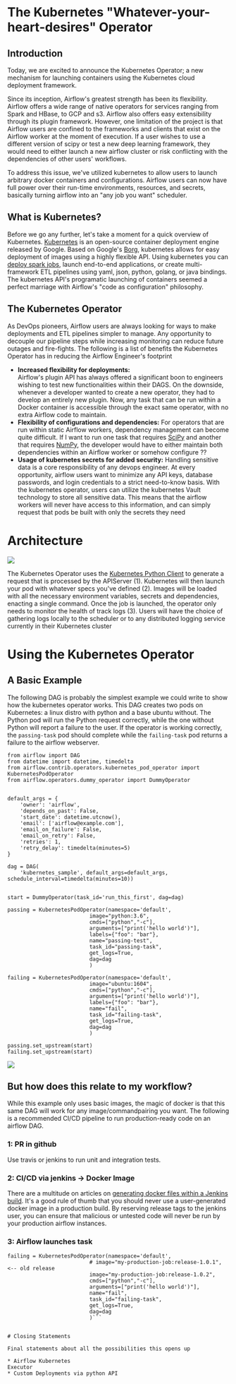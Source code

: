 # The Kubernetes "Whatever-your-heart-desires" Operator

## Introduction

Today, we are excited to announce the Kubernetes Operator; a new mechanism for launching containers using the Kubernetes cloud deployment framework. 

Since its inception, Airflow's greatest strength has been its flexibility. Airflow offers a wide range of native operators for services ranging from Spark and HBase, to GCP and s3. Airflow also offers easy extensibility through its plugin framework. However, one limitation of the project is that Airflow users are confined to the frameworks and clients that exist on the Airflow worker at the moment of execution. If a user wishes to use a different version of scipy or test a new deep learning framework, they would need to either launch a new airflow cluster or risk conflicting with the dependencies of other users' workflows. 

To address this issue, we've utilized kubernetes to allow users to launch arbitrary docker containers and configurations. Airflow users can now have full power over their run-time environments, resources, and secrets, basically turning airflow into an "any job you want" scheduler.

## What is Kubernetes?

Before we go any further, let's take a moment for a quick overview of Kubernetes. [Kubernetes](https://kubernetes.io/) is an open-source container deployment engine released by Google. Based on Google's [Borg](http://blog.kubernetes.io/2015/04/borg-predecessor-to-kubernetes.html), kubernetes allows for easy deployment of images using a highly flexible API. Using kubernetes you can [deploy spark jobs](https://github.com/apache-spark-on-k8s/spark), launch end-to-end applications, or create multi-framework ETL pipelines using yaml, json, python, golang, or java bindings. The kubernetes API's programatic launching of containers seemed a perfect marriage with Airflow's "code as configuration" philosophy.

## The Kubernetes Operator

As DevOps pioneers, Airflow users are always looking for ways to make deployments and ETL pipelines simpler to manage. Any opportunity to decouple our pipeline steps while increasing monitoring can reduce future outages and fire-fights. The following is a list of benefits the Kubernetes Operator has in reducing the Airflow Engineer's footprint
* **Increased flexibility for deployments:**  
Airflow's plugin API has always offered a significant boon to engineers wishing to test new functionalities within their DAGS. On the downside, whenever a developer wanted to create a new operator, they had to develop an entirely new plugin. Now, any task that can be run within a Docker container is accessible through the exact same operator, with no extra Airflow code to maintain.
* **Flexibility of configurations and dependencies:** 
For operators that are run within static Airflow workers, dependency management can become quite difficult. If I want to run one task that requires [SciPy](https://www.scipy.org) and another that requires [NumPy](http://www.numpy.org), the developer would have to either maintain both dependencies within an Airflow worker or somehow configure ??
* **Usage of kubernetes secrets for added security:** 
Handling sensitive data is a core responsibility of any devops engineer. At every opportunity, airflow users want to minimize any API keys, database passwords, and login credentials to a strict need-to-know basis. With the kubernetes operator, users can utilize the kubernetes Vault technology to store all sensitive data. This means that the airflow workers will never have access to this information, and can simply request that pods be built with only the secrets they need

# Architecture

<img src="architecture.png">

The Kubernetes Operator uses the [Kubernetes Python Client](https://github.com/kubernetes-client/python) to generate a request that is processed by the APIServer (1). Kubernetes will then launch your pod with whatever specs you've defined (2). Images will be loaded with all the necessary environment variables, secrets and dependencies, enacting a single command. Once the job is launched, the operator only needs to monitor the health of track logs (3). Users will have the choice of gathering logs locally to the scheduler or to any distributed logging service currently in their Kubernetes cluster

# Using the Kubernetes Operator

## A Basic Example

The following DAG is probably the simplest example we could write to show how the kubernetes operator works. This DAG  creates two pods on Kubernetes: a linux distro with python and a base ubuntu without. The Python pod will run the Python request correctly, while the one without Python will report a failure to the user. If the operator is working correctly, the `passing-task` pod should complete while the `failing-task` pod returns a failure to the airflow webserver.


```{.python .input}
from airflow import DAG
from datetime import datetime, timedelta
from airflow.contrib.operators.kubernetes_pod_operator import KubernetesPodOperator
from airflow.operators.dummy_operator import DummyOperator


default_args = {
    'owner': 'airflow',
    'depends_on_past': False,
    'start_date': datetime.utcnow(),
    'email': ['airflow@example.com'],
    'email_on_failure': False,
    'email_on_retry': False,
    'retries': 1,
    'retry_delay': timedelta(minutes=5)
}

dag = DAG(
    'kubernetes_sample', default_args=default_args, schedule_interval=timedelta(minutes=10))


start = DummyOperator(task_id='run_this_first', dag=dag)

passing = KubernetesPodOperator(namespace='default',
                          image="python:3.6",
                          cmds=["python","-c"],
                          arguments=["print('hello world')"],
                          labels={"foo": "bar"},
                          name="passing-test",
                          task_id="passing-task",
                          get_logs=True,
                          dag=dag
                          )

failing = KubernetesPodOperator(namespace='default',
                          image="ubuntu:1604",
                          cmds=["python","-c"],
                          arguments=["print('hello world')"],
                          labels={"foo": "bar"},
                          name="fail",
                          task_id="failing-task",
                          get_logs=True,
                          dag=dag
                          )

passing.set_upstream(start)
failing.set_upstream(start)
```


<img src="image.png">

## But how does this relate to my workflow?

While this example only uses basic images, the magic of docker is that this same DAG will work for any image/commandpairing you want. The following is a recommended CI/CD pipeline to run production-ready code on an airflow DAG.

### 1: PR in github
Use travis or jenkins to run unit and integration tests. 

### 2: CI/CD via jenkins -> Docker Image

There are a multitude on articles on [generating docker files within a Jenkins build](https://getintodevops.com/blog/building-your-first-docker-image-with-jenkins-2-guide-for-developers). It's a good rule of thumb that you should never use a user-generated docker image in a production build. By reserving release tags to the jenkins user, you can ensure that malicious or untested code will never be run by your production airflow instances.

### 3: Airflow launches task 

```{.python .input}
failing = KubernetesPodOperator(namespace='default',
                          # image="my-production-job:release-1.0.1", <-- old release
                          image="my-production-job:release-1.0.2",
                          cmds=["python","-c"],
                          arguments=["print('hello world')"],
                          name="fail",
                          task_id="failing-task",
                          get_logs=True,
                          dag=dag
                          )```
                          
                          
# Closing Statements

Final statements about all the possibilities this opens up

* Airflow Kubernetes
Executor
* Custom Deployments via python API
